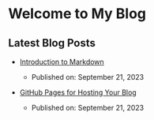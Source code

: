 # Welcome to My Blog

## Latest Blog Posts

- [Introduction to Markdown](posts/getting_started.md)
  - Published on: September 21, 2023

- [GitHub Pages for Hosting Your Blog](posts/next_step.md)
  - Published on: September 21, 2023
